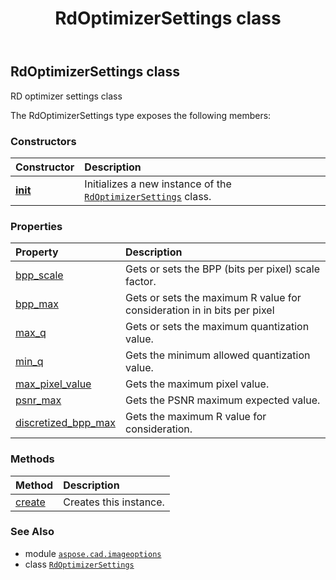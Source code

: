 ﻿---
title: RdOptimizerSettings class
second_title: Aspose.CAD for Python via .NET API References
description: 
type: docs
weight: 230
url: /aspose.cad.imageoptions/rdoptimizersettings/
is_root: false
---

## RdOptimizerSettings class

RD optimizer settings class



The RdOptimizerSettings type exposes the following members:

### Constructors
| Constructor | Description |
| :- | :- |
| [__init__](/cad/python-net/aspose.cad.imageoptions/rdoptimizersettings/__init__/#) | Initializes a new instance of the [`RdOptimizerSettings`](/cad/python-net/aspose.cad.imageoptions/rdoptimizersettings) class. |


### Properties
| Property | Description |
| :- | :- |
| [bpp_scale](/cad/python-net/aspose.cad.imageoptions/rdoptimizersettings/bpp_scale) | Gets or sets the BPP (bits per pixel) scale factor. |
| [bpp_max](/cad/python-net/aspose.cad.imageoptions/rdoptimizersettings/bpp_max) | Gets or sets the maximum R value for consideration in  in bits per pixel |
| [max_q](/cad/python-net/aspose.cad.imageoptions/rdoptimizersettings/max_q) | Gets or sets the maximum quantization value. |
| [min_q](/cad/python-net/aspose.cad.imageoptions/rdoptimizersettings/min_q) | Gets the minimum allowed quantization value. |
| [max_pixel_value](/cad/python-net/aspose.cad.imageoptions/rdoptimizersettings/max_pixel_value) | Gets the maximum pixel value. |
| [psnr_max](/cad/python-net/aspose.cad.imageoptions/rdoptimizersettings/psnr_max) | Gets the PSNR maximum expected value. |
| [discretized_bpp_max](/cad/python-net/aspose.cad.imageoptions/rdoptimizersettings/discretized_bpp_max) | Gets the maximum R value for consideration. |


### Methods
| Method | Description |
| :- | :- |
| [create](/cad/python-net/aspose.cad.imageoptions/rdoptimizersettings/create/#) | Creates this instance. |



### See Also
* module [`aspose.cad.imageoptions`](..)
* class [`RdOptimizerSettings`](/cad/python-net/aspose.cad.imageoptions/rdoptimizersettings)

